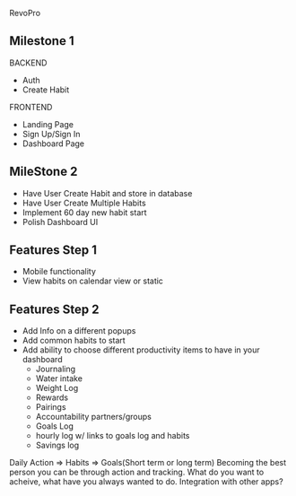 RevoPro


## Milestone 1

BACKEND
* Auth
* Create Habit

FRONTEND
* Landing Page
* Sign Up/Sign In
* Dashboard Page

## MileStone 2
* Have User Create Habit and store in database
* Have User Create Multiple Habits
* Implement 60 day new habit start
* Polish Dashboard UI

## Features Step 1
* Mobile functionality
* View habits on calendar view or static

## Features Step 2
* Add Info on a different popups
* Add common habits to start
* Add ability to choose different productivity items to have in your dashboard
  * Journaling
  * Water intake
  * Weight Log
  * Rewards
  * Pairings
  * Accountability partners/groups
  * Goals Log
  * hourly log w/ links to goals log and habits
  * Savings log

Daily Action => Habits => Goals(Short term or long term)
Becoming the best person you can be through action and tracking. 
What do you want to acheive, what have you always wanted to do. 
Integration with other apps?
